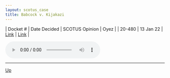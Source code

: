 ```yaml
---
layout: scotus_case
title: Babcock v. Kijakazi
---
```


| Docket # | Date Decided | SCOTUS Opinion | Oyez |
| 20-480 | 13 Jan 22 | [Link](https://www.supremecourt.gov/opinions/21pdf/595us1r6_ihdk.pdf) | [Link](https://www.oyez.org/cases/2021/20-480) |

<audio controls>
   <source src='./resources/20-480.mp3' type='audio/mpeg'>
</audio>

<object data='./resources/20-480.pdf' type='application/pdf'></object>

---

[Up](./README.md)